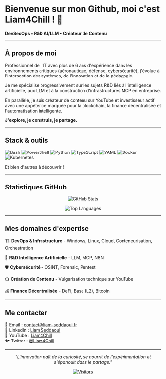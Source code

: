 # Bienvenue sur mon Github, moi c'est Liam4Chill ! 👋

**DevSecOps • R&D AI/LLM • Créateur de Contenu**

---

## À propos de moi

Professionnel de l'IT avec plus de 6 ans d'expérience dans les environnements critiques (aéronautique, défense, cybersécurité), j'évolue à l'intersection des systèmes, de l'innovation et de la pédagogie.

Je me spécialise progressivement sur les sujets R&D liés à l'intelligence artificielle, aux LLM et à la construction d'infrastructures MCP en entreprise.

En parallèle, je suis créateur de contenu sur YouTube et investisseur actif avec une appétence marquée pour la blockchain, la finance décentralisée et l'automatisation intelligente.

**J'explore, je construis, je partage.**

---

## Stack & outils

![Bash](https://img.shields.io/badge/Bash-4EAA25?style=for-the-badge&logo=gnu-bash&logoColor=white)
![PowerShell](https://img.shields.io/badge/PowerShell-5391FE?style=for-the-badge&logo=powershell&logoColor=white)
![Python](https://img.shields.io/badge/Python-3776AB?style=for-the-badge&logo=python&logoColor=white)
![TypeScript](https://img.shields.io/badge/TypeScript-3178C6?style=for-the-badge&logo=typescript&logoColor=white)
![YAML](https://img.shields.io/badge/YAML-CB171E?style=for-the-badge&logo=yaml&logoColor=white)
![Docker](https://img.shields.io/badge/Docker-2496ED?style=for-the-badge&logo=docker&logoColor=white)
![Kubernetes](https://img.shields.io/badge/Kubernetes-326CE5?style=for-the-badge&logo=kubernetes&logoColor=white)

Et bien d'autres à découvrir !

---

## Statistiques GitHub

<div align="center">

![GitHub Stats](https://github-readme-stats.vercel.app/api?username=Liam4Chilll&show_icons=true&theme=dark&count_private=true)

![Top Languages](https://github-readme-stats.vercel.app/api/top-langs/?username=Liam4Chilll&layout=compact&theme=dark)

</div>

---

## Mes domaines d'expertise

🏗️ **DevOps & Infrastructure** - Windows, Linux, Cloud, Conteneurisation, Orchestration

🔬 **R&D Intelligence Artificielle** - LLM, MCP, N8N 

🛡️ **Cybersécurité** - OSINT, Forensic, Pentest    

📺 **Création de Contenu** - Vulgarisation technique sur YouTube  

💰 **Finance Décentralisée** - DeFi, Base (L2), Bitcoin  

---

## Me contacter

📧 Email : [contact@liam-seddaoui.fr](mailto:contact@liam-seddaoui.fr)  
💼 LinkedIn : [Liam Seddaoui](https://linkedin.com/in/liamsdd)  
🎥 YouTube : [Liam4Chill](https://youtube.com/@Liam4chill)  
🐦 Twitter : [@Liam4Chill](https://twitter.com/Liam4chill)

---

<div align="center">

*"L'innovation naît de la curiosité, se nourrit de l'expérimentation et s'épanouit dans le partage."*

[![Visitors](https://visitor-badge.laobi.icu/badge?page_id=votre-username.votre-username)](https://github.com/votre-username)

</div>
